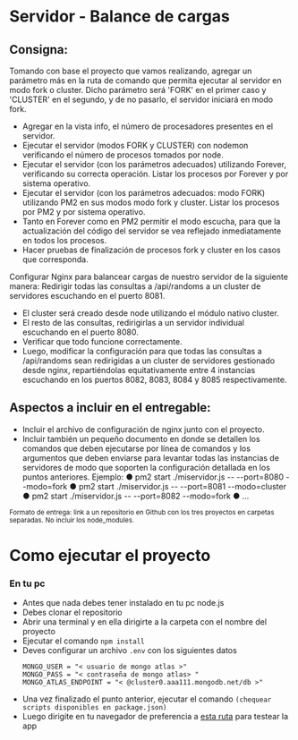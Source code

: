 # Servidor - Balance de cargas

## Consigna: 
Tomando con base el proyecto que vamos realizando, agregar un parámetro más en
la ruta de comando que permita ejecutar al servidor en modo fork o cluster. Dicho
parámetro será 'FORK' en el primer caso y 'CLUSTER' en el segundo, y de no
pasarlo, el servidor iniciará en modo fork.
- Agregar en la vista info, el número de procesadores presentes en el servidor.
- Ejecutar el servidor (modos FORK y CLUSTER) con nodemon verificando el número de
procesos tomados por node.
- Ejecutar el servidor (con los parámetros adecuados) utilizando Forever, verificando su
correcta operación. Listar los procesos por Forever y por sistema operativo.
- Ejecutar el servidor (con los parámetros adecuados: modo FORK) utilizando PM2 en sus
modos modo fork y cluster. Listar los procesos por PM2 y por sistema operativo.
- Tanto en Forever como en PM2 permitir el modo escucha, para que la actualización del
código del servidor se vea reflejado inmediatamente en todos los procesos.
- Hacer pruebas de finalización de procesos fork y cluster en los casos que corresponda.

Configurar Nginx para balancear cargas de nuestro servidor de la siguiente manera:
Redirigir todas las consultas a /api/randoms a un cluster de servidores escuchando en el puerto 8081. 
- El cluster será creado desde node utilizando el módulo nativo cluster.
- El resto de las consultas, redirigirlas a un servidor individual escuchando en el puerto 8080.
- Verificar que todo funcione correctamente.
- Luego, modificar la configuración para que todas las consultas a /api/randoms sean redirigidas a
un cluster de servidores gestionado desde nginx, repartiéndolas equitativamente entre 4
instancias escuchando en los puertos 8082, 8083, 8084 y 8085 respectivamente.

## Aspectos a incluir en el entregable:
- Incluir el archivo de configuración de nginx junto con el proyecto.
- Incluir también un pequeño documento en donde se detallen los comandos que deben
ejecutarse por línea de comandos y los argumentos que deben enviarse para levantar todas las
instancias de servidores de modo que soporten la configuración detallada en los puntos
anteriores.
Ejemplo:
● pm2 start ./miservidor.js -- --port=8080 --modo=fork
● pm2 start ./miservidor.js -- --port=8081 --modo=cluster
● pm2 start ./miservidor.js -- --port=8082 --modo=fork
● ...

<sup>Formato de entrega: link a un repositorio en Github con los tres proyectos en
carpetas separadas. No incluir los node_modules.</sup>

# Como ejecutar el proyecto
### En tu pc
- Antes que nada debes tener instalado en tu pc node.js
- Debes clonar el repositorio
- Abrir una terminal y en ella dirigirte a la carpeta con el nombre del proyecto
- Ejecutar el comando ``` npm install ```
- Deves configurar un archivo ``` .env ``` con los siguientes datos
    ```
    MONGO_USER = "< usuario de mongo atlas >"
    MONGO_PASS = "< contraseña de mongo atlas> "
    MONGO_ATLAS_ENDPOINT = "< @cluster0.aaa111.mongodb.net/db >"
    ```
- Una vez finalizado el punto anterior, ejecutar el comando ``` (chequear scripts disponibles en package.json) ```
- Luego dirigite en tu navegador de preferencia a [esta ruta](http://localhost:8080/api/productos-test) 
para testear la app